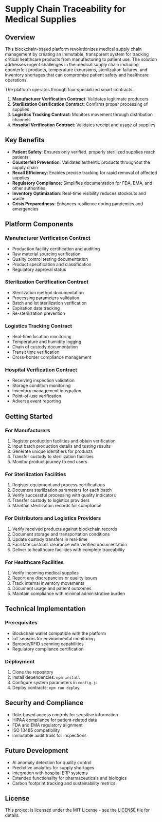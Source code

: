 # Supply Chain Traceability for Medical Supplies

## Overview

This blockchain-based platform revolutionizes medical supply chain management by creating an immutable, transparent system for tracking critical healthcare products from manufacturing to patient use. The solution addresses urgent challenges in the medical supply chain including counterfeit products, temperature excursions, sterilization failures, and inventory shortages that can compromise patient safety and healthcare operations.

The platform operates through four specialized smart contracts:

1. **Manufacturer Verification Contract**: Validates legitimate producers
2. **Sterilization Certification Contract**: Confirms proper processing of supplies
3. **Logistics Tracking Contract**: Monitors movement through distribution channels
4. **Hospital Verification Contract**: Validates receipt and usage of supplies

## Key Benefits

- **Patient Safety**: Ensures only verified, properly sterilized supplies reach patients
- **Counterfeit Prevention**: Validates authentic products throughout the supply chain
- **Recall Efficiency**: Enables precise tracking for rapid removal of affected supplies
- **Regulatory Compliance**: Simplifies documentation for FDA, EMA, and other authorities
- **Inventory Optimization**: Real-time visibility reduces stockouts and waste
- **Crisis Preparedness**: Enhances resilience during pandemics and emergencies

## Platform Components

### Manufacturer Verification Contract
- Production facility certification and auditing
- Raw material sourcing verification
- Quality control testing documentation
- Product specification and classification
- Regulatory approval status

### Sterilization Certification Contract
- Sterilization method documentation
- Processing parameters validation
- Batch and lot sterilization verification
- Expiration date tracking
- Re-sterilization prevention

### Logistics Tracking Contract
- Real-time location monitoring
- Temperature and humidity logging
- Chain of custody documentation
- Transit time verification
- Cross-border compliance management

### Hospital Verification Contract
- Receiving inspection validation
- Storage condition monitoring
- Inventory management integration
- Point-of-use verification
- Adverse event reporting

## Getting Started

### For Manufacturers
1. Register production facilities and obtain verification
2. Input batch production details and testing results
3. Generate unique identifiers for products
4. Transfer custody to sterilization facilities
5. Monitor product journey to end users

### For Sterilization Facilities
1. Register equipment and process certifications
2. Document sterilization parameters for each batch
3. Verify successful processing with quality indicators
4. Transfer custody to logistics providers
5. Maintain sterilization records for compliance

### For Distributors and Logistics Providers
1. Verify received products against blockchain records
2. Document storage and transportation conditions
3. Update custody transfers in real-time
4. Facilitate customs clearance with verified documentation
5. Deliver to healthcare facilities with complete traceability

### For Healthcare Facilities
1. Verify incoming medical supplies
2. Report any discrepancies or quality issues
3. Track internal inventory movements
4. Document usage and patient outcomes
5. Maintain compliance with minimal administrative burden

## Technical Implementation

### Prerequisites
- Blockchain wallet compatible with the platform
- IoT sensors for environmental monitoring
- Barcode/RFID scanning capabilities
- Regulatory compliance certification

### Deployment
1. Clone the repository
2. Install dependencies: `npm install`
3. Configure system parameters in `config.js`
4. Deploy contracts: `npm run deploy`

## Security and Compliance

- Role-based access controls for sensitive information
- HIPAA compliance for patient-related data
- FDA and EMA regulatory alignment
- ISO 13485 compatibility
- Immutable audit trails for inspections

## Future Development

- AI anomaly detection for quality control
- Predictive analytics for supply shortages
- Integration with hospital ERP systems
- Extended functionality for pharmaceuticals and biologics
- Carbon footprint tracking and sustainability metrics

## License

This project is licensed under the MIT License - see the [LICENSE](LICENSE) file for details.
